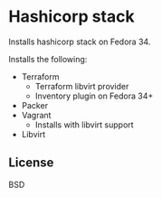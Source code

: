 Hashicorp stack
=========

Installs hashicorp stack on Fedora 34.

Installs the following:

* Terraform
  * Terraform libvirt provider
  * Inventory plugin on Fedora 34+
* Packer
* Vagrant
  * Installs with libvirt support
* Libvirt

License
-------

BSD

